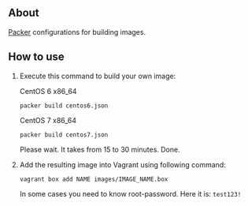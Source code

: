 About
-----

[Packer](https://packer.io) configurations for building images.

How to use
----------

1. Execute this command to build your own image:

    CentOS 6 x86_64
    ```
    packer build centos6.json
    ```

    CentOS 7 x86_64
    ```
    packer build centos7.json
    ```

    Please wait. It takes from 15 to 30 minutes. Done.

2. Add the resulting image into Vagrant using following command:

    ```
    vagrant box add NAME images/IMAGE_NAME.box
    ```

    In some cases you need to know root-password. Here it is: `test123!`

